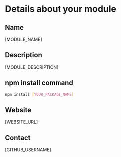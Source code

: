 <!-- Replace any [VARIABLE] below with your own information -->

# Details about your module

## Name
<!-- The name of your module -->
<!-- Examples: axios, @org/my-module -->

[MODULE_NAME]

## Description
<!-- Describe what your module does, keep it short and simple -->

[MODULE_DESCRIPTION]

## npm install command
<!-- Replace the variable with the name of your package on npm -->

```bash
npm install [YOUR_PACKAGE_NAME]
```

## Website
<!-- Where can we learn more about your package, repository README URL is allowed -->

[WEBSITE_URL]

## Contact
<!-- How can we contact you? Enter the github username of the primary contact for this module -->

[GITHUB_USERNAME]
